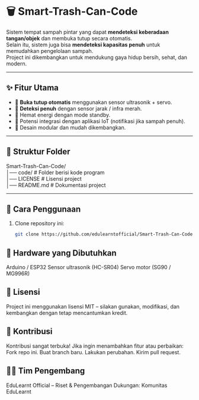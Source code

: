 # 🗑️ Smart-Trash-Can-Code

Sistem tempat sampah pintar yang dapat **mendeteksi keberadaan tangan/objek** dan membuka tutup secara otomatis.  
Selain itu, sistem juga bisa **mendeteksi kapasitas penuh** untuk memudahkan pengelolaan sampah.  
Project ini dikembangkan untuk mendukung gaya hidup bersih, sehat, dan modern.

---

## ✨ Fitur Utama
- 🤖 **Buka tutup otomatis** menggunakan sensor ultrasonik + servo.  
- 🚨 **Deteksi penuh** dengan sensor jarak / infra merah.  
- 🔋 Hemat energi dengan mode standby.  
- 📱 Potensi integrasi dengan aplikasi IoT (notifikasi jika sampah penuh).  
- 🧩 Desain modular dan mudah dikembangkan.  

---

## 📂 Struktur Folder
Smart-Trash-Can-Code/  
│── code/         # Folder berisi kode program  
│── LICENSE       # Lisensi project  
│── README.md     # Dokumentasi project  

---

## 🚀 Cara Penggunaan
1. Clone repository ini:  
   ```bash
   git clone https://github.com/edulearntofficial/Smart-Trash-Can-Code.git

## 🔧 Hardware yang Dibutuhkan
Arduino / ESP32
Sensor ultrasonik (HC-SR04)
Servo motor (SG90 / MG996R)

## 📝 Lisensi
Project ini menggunakan lisensi MIT – silakan gunakan, modifikasi, dan kembangkan dengan tetap mencantumkan kredit.

## 🤝 Kontribusi
Kontribusi sangat terbuka!
Jika ingin menambahkan fitur atau perbaikan:
Fork repo ini.
Buat branch baru.
Lakukan perubahan.
Kirim pull request.

## 👨‍💻 Tim Pengembang
EduLearnt Official – Riset & Pengembangan
Dukungan: Komunitas EduLearnt
